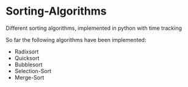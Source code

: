 # Sorting-Algorithms
Different sorting algorithms, implemented in python with time tracking

So far the following algorithms have been implemented:

* Radixsort
* Quicksort
* Bubblesort
* Selection-Sort
* Merge-Sort
